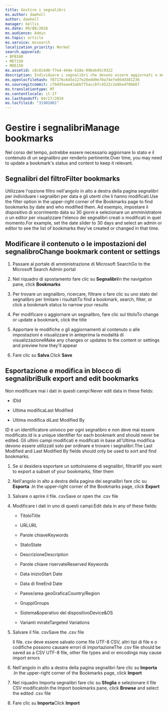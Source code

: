 ```yaml
---
title: Gestire i segnalibri
ms.author: dawholl
author: dawholl
manager: kellis
ms.date: 09/08/2018
ms.audience: Admin
ms.topic: article
ms.service: mssearch
localization_priority: Normal
search.appverid:
- BFB160
- MET150
- MOE150
ms.assetid: c0c814d0-f7e4-444e-b18e-09beb45c9322
description: Individuare i segnalibri che devono essere aggiornati e modalità di modifica in blocco dei risultati dei segnalibri per Microsoft Search
ms.openlocfilehash: f87176c645e127e20edd9e70a74efe05dd381236
ms.sourcegitcommit: c70dd5eae43abb775acc6fc4522c2e6be4f0bb67
ms.translationtype: MT
ms.contentlocale: it-IT
ms.lasthandoff: 04/17/2019
ms.locfileid: "31901801"
---
```

# <a name="manage-bookmarks"></a><span data-ttu-id="d234d-103">Gestire i segnalibri</span><span class="sxs-lookup"><span data-stu-id="d234d-103">Manage bookmarks</span></span>

<span data-ttu-id="d234d-104">Nel corso del tempo, potrebbe essere necessario aggiornare lo stato e il contenuto di un segnalibro per renderlo pertinente.</span><span class="sxs-lookup"><span data-stu-id="d234d-104">Over time, you may need to update a bookmark's status and content to keep it relevant.</span></span> 
  
## <a name="filter-bookmarks"></a><span data-ttu-id="d234d-105">Segnalibri del filtro</span><span class="sxs-lookup"><span data-stu-id="d234d-105">Filter bookmarks</span></span>

<span data-ttu-id="d234d-106">Utilizzare l'opzione filtro nell'angolo in alto a destra della pagina segnalibri per individuare i segnalibri per data e gli utenti che li hanno modificati.</span><span class="sxs-lookup"><span data-stu-id="d234d-106">Use the filter option in the upper-right corner of the Bookmarks page to find bookmarks by date and who modified them.</span></span> <span data-ttu-id="d234d-107">Ad esempio, impostare il dispositivo di scorrimento data su 30 giorni e selezionare un amministratore o un editor per visualizzare l'elenco dei segnalibri creati o modificati in quel momento.</span><span class="sxs-lookup"><span data-stu-id="d234d-107">For example, set the date slider to 30 days and select an admin or editor to see the list of bookmarks they've created or changed in that time.</span></span>
  
## <a name="change-bookmark-content-or-settings"></a><span data-ttu-id="d234d-108">Modificare il contenuto o le impostazioni del segnalibro</span><span class="sxs-lookup"><span data-stu-id="d234d-108">Change bookmark content or settings</span></span>

1. <span data-ttu-id="d234d-109">Passare al portale di amministrazione di Microsoft Search</span><span class="sxs-lookup"><span data-stu-id="d234d-109">Go to the Microsoft Search Admin portal</span></span>
    
2. <span data-ttu-id="d234d-110">Nel riquadro di spostamento fare clic su **Segnalibri**</span><span class="sxs-lookup"><span data-stu-id="d234d-110">In the navigation pane, click **Bookmarks**</span></span>
    
3. <span data-ttu-id="d234d-111">Per trovare un segnalibro, ricercare, filtrare o fare clic su uno stato del segnalibro per limitare i risultati</span><span class="sxs-lookup"><span data-stu-id="d234d-111">To find a bookmark, search, filter, or click a bookmark status to narrow your results</span></span>
    
4. <span data-ttu-id="d234d-112">Per modificare o aggiornare un segnalibro, fare clic sul titolo</span><span class="sxs-lookup"><span data-stu-id="d234d-112">To change or update a bookmark, click the title</span></span>
    
5. <span data-ttu-id="d234d-113">Apportare le modifiche o gli aggiornamenti al contenuto o alle impostazioni e visualizzare in anteprima la modalità di visualizzazione</span><span class="sxs-lookup"><span data-stu-id="d234d-113">Make any changes or updates to the content or settings and preview how they'll appear</span></span> 
    
6. <span data-ttu-id="d234d-114">Fare clic su **Salva**.</span><span class="sxs-lookup"><span data-stu-id="d234d-114">Click **Save**</span></span>
    
## <a name="bulk-export-and-edit-bookmarks"></a><span data-ttu-id="d234d-115">Esportazione e modifica in blocco di segnalibri</span><span class="sxs-lookup"><span data-stu-id="d234d-115">Bulk export and edit bookmarks</span></span>

<span data-ttu-id="d234d-116">Non modificare mai i dati in questi campi:</span><span class="sxs-lookup"><span data-stu-id="d234d-116">Never edit data in these fields:</span></span>
  
- <span data-ttu-id="d234d-117">ID</span><span class="sxs-lookup"><span data-stu-id="d234d-117">Id</span></span>
    
- <span data-ttu-id="d234d-118">Ultima modifica</span><span class="sxs-lookup"><span data-stu-id="d234d-118">Last Modified</span></span>
    
- <span data-ttu-id="d234d-119">Ultima modifica di</span><span class="sxs-lookup"><span data-stu-id="d234d-119">Last Modified By</span></span>
    
<span data-ttu-id="d234d-120">ID è un identificatore univoco per ogni segnalibro e non deve mai essere modificato.</span><span class="sxs-lookup"><span data-stu-id="d234d-120">Id is a unique identifier for each bookmark and should never be edited.</span></span> <span data-ttu-id="d234d-121">Gli ultimi campi modificati e modificati in base all'Ultima modifica devono essere utilizzati solo per ordinare e trovare i segnalibri.</span><span class="sxs-lookup"><span data-stu-id="d234d-121">The Last Modified and Last Modified By fields should only be used to sort and find bookmarks.</span></span>
  
1. <span data-ttu-id="d234d-122">Se si desidera esportare un sottoinsieme di segnalibri, filtrarli</span><span class="sxs-lookup"><span data-stu-id="d234d-122">If you want to export a subset of your bookmarks, filter them</span></span>
    
2. <span data-ttu-id="d234d-123">Nell'angolo in alto a destra della pagina dei segnalibri fare clic su **Esporta** .</span><span class="sxs-lookup"><span data-stu-id="d234d-123">In the upper-right corner of the Bookmarks page, click **Export**</span></span>
    
3. <span data-ttu-id="d234d-124">Salvare o aprire il file. csv</span><span class="sxs-lookup"><span data-stu-id="d234d-124">Save or open the .csv file</span></span>
    
4. <span data-ttu-id="d234d-125">Modificare i dati in uno di questi campi:</span><span class="sxs-lookup"><span data-stu-id="d234d-125">Edit data in any of these fields:</span></span>
   - <span data-ttu-id="d234d-126">Titolo</span><span class="sxs-lookup"><span data-stu-id="d234d-126">Title</span></span>
    
   - <span data-ttu-id="d234d-127">URL</span><span class="sxs-lookup"><span data-stu-id="d234d-127">URL</span></span>
    
   - <span data-ttu-id="d234d-128">Parole chiave</span><span class="sxs-lookup"><span data-stu-id="d234d-128">Keywords</span></span>
    
   - <span data-ttu-id="d234d-129">Stato</span><span class="sxs-lookup"><span data-stu-id="d234d-129">State</span></span>
    
   - <span data-ttu-id="d234d-130">Descrizione</span><span class="sxs-lookup"><span data-stu-id="d234d-130">Description</span></span>
    
   - <span data-ttu-id="d234d-131">Parole chiave riservate</span><span class="sxs-lookup"><span data-stu-id="d234d-131">Reserved Keywords</span></span>
    
   - <span data-ttu-id="d234d-132">Data inizio</span><span class="sxs-lookup"><span data-stu-id="d234d-132">Start Date</span></span>
    
   - <span data-ttu-id="d234d-133">Data di fine</span><span class="sxs-lookup"><span data-stu-id="d234d-133">End Date</span></span>
    
   - <span data-ttu-id="d234d-134">Paese/area geoGrafica</span><span class="sxs-lookup"><span data-stu-id="d234d-134">Country/Region</span></span>
    
   - <span data-ttu-id="d234d-135">Gruppi</span><span class="sxs-lookup"><span data-stu-id="d234d-135">Groups</span></span>
    
   - <span data-ttu-id="d234d-136">Sistema&amp;operativo del dispositivo</span><span class="sxs-lookup"><span data-stu-id="d234d-136">Device&amp;OS</span></span>
    
   - <span data-ttu-id="d234d-137">Varianti mirate</span><span class="sxs-lookup"><span data-stu-id="d234d-137">Targeted Variations</span></span>
    
5. <span data-ttu-id="d234d-138">Salvare il file. csv</span><span class="sxs-lookup"><span data-stu-id="d234d-138">Save the .csv file</span></span>

    <span data-ttu-id="d234d-139">Il file. csv deve essere salvato come file UTF-8 CSV, altri tipi di file e o codifiche possono causare errori di importazione</span><span class="sxs-lookup"><span data-stu-id="d234d-139">The .csv file should be saved as a CSV UTF-8 file, other file types and or encodings may cause import errors</span></span>
    
6. <span data-ttu-id="d234d-140">Nell'angolo in alto a destra della pagina segnalibri fare clic su **Importa** .</span><span class="sxs-lookup"><span data-stu-id="d234d-140">In the upper-right corner of the Bookmarks page, click **Import**</span></span>
    
7. <span data-ttu-id="d234d-141">Nel riquadro Importa segnalibri fare clic su **Sfoglia** e selezionare il file CSV modificato</span><span class="sxs-lookup"><span data-stu-id="d234d-141">In the Import bookmarks pane, click **Browse** and select the edited .csv file</span></span> 
    
8. <span data-ttu-id="d234d-142">Fare clic su **Importa**</span><span class="sxs-lookup"><span data-stu-id="d234d-142">Click **Import**</span></span>